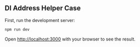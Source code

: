 ## DI Address Helper Case

First, run the development server:

```bash
npm run dev
```

Open [http://localhost:3000](http://localhost:3000) with your browser to see the result.
